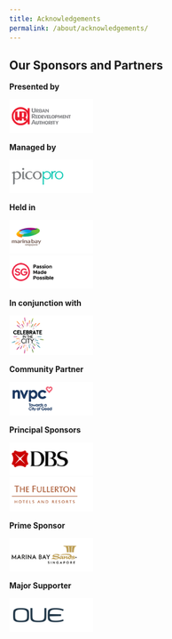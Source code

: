 ```yaml
---
title: Acknowledgements
permalink: /about/acknowledgements/
---
```

## Our Sponsors and Partners

**Presented by**
<div style="width:30%"><a href="https://www.google.com"><img src="/images/logos/URA.png" alt="URA" /></a></div>

**Managed by**
<div style="width:30%"><a href="https://www.google.com"><img src="/images/logos/PicoPro.png" alt="PicoPro" /></a></div>

**Held in**
<div style="width:30%"><a href="https://www.google.com"><img src="/images/logos/MB.png" alt="MarinaBay" /></a></div>
<div style="width:30%"><a href="https://www.google.com"><img src="/images/logos/PMP.png" alt="PassionMadePossible" /></a></div>

**In conjunction with**

<div style="width:30%"><a href="https://www.google.com"><img src="/images/logos/CitC.png" alt="celebrate-in-the-city" /></a></div>

**Community Partner**

<div style="width:30%"><a href="https://www.google.com"><img src="/images/logos/NVPC.png" alt="NVPC" /></a></div>

**Principal Sponsors**

<div style="width:30%"><a href="https://www.google.com"><img src="/images/logos/DBS.png" alt="DBS" /></a></div>
<div style="width:30%"><a href="https://www.google.com"><img src="/images/logos/Fullerton.png" alt="Fullerton" /></a></div>

**Prime Sponsor**

<div style="width:30%"><a href="https://www.google.com"><img src="/images/logos/MBS.png" alt="marina bay sands" /></a></div>

**Major Supporter**

<div style="width:30%"><a href="https://www.google.com"><img src="/images/logos/OUE.png" alt="OUE" /></a></div>
